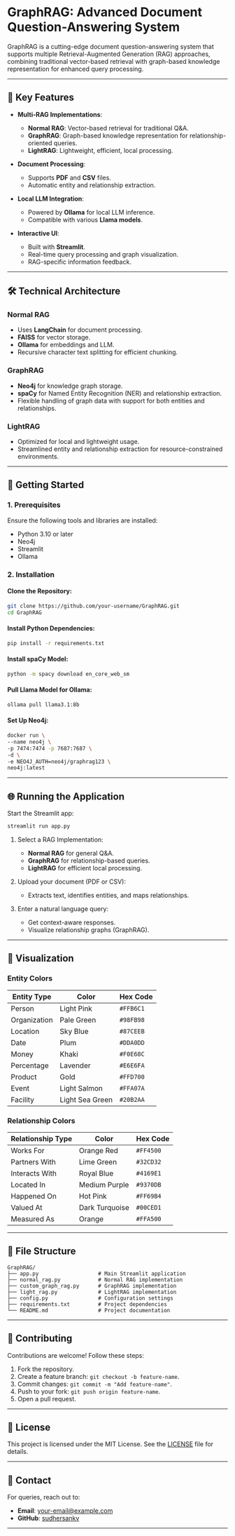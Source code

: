 
# **GraphRAG: Advanced Document Question-Answering System**

GraphRAG is a cutting-edge document question-answering system that supports multiple Retrieval-Augmented Generation (RAG) approaches, combining traditional vector-based retrieval with graph-based knowledge representation for enhanced query processing.

---

## **🌟 Key Features**

- **Multi-RAG Implementations**:
  - **Normal RAG**: Vector-based retrieval for traditional Q&A.
  - **GraphRAG**: Graph-based knowledge representation for relationship-oriented queries.
  - **LightRAG**: Lightweight, efficient, local processing.

- **Document Processing**:
  - Supports **PDF** and **CSV** files.
  - Automatic entity and relationship extraction.

- **Local LLM Integration**:
  - Powered by **Ollama** for local LLM inference.
  - Compatible with various **Llama models**.

- **Interactive UI**:
  - Built with **Streamlit**.
  - Real-time query processing and graph visualization.
  - RAG-specific information feedback.

---

## **🛠️ Technical Architecture**

### **Normal RAG**
- Uses **LangChain** for document processing.
- **FAISS** for vector storage.
- **Ollama** for embeddings and LLM.
- Recursive character text splitting for efficient chunking.

### **GraphRAG**
- **Neo4j** for knowledge graph storage.
- **spaCy** for Named Entity Recognition (NER) and relationship extraction.
- Flexible handling of graph data with support for both entities and relationships.

### **LightRAG**
- Optimized for local and lightweight usage.
- Streamlined entity and relationship extraction for resource-constrained environments.

---

## **🚀 Getting Started**

### **1. Prerequisites**
Ensure the following tools and libraries are installed:
- Python 3.10 or later
- Neo4j
- Streamlit
- Ollama

### **2. Installation**

#### Clone the Repository:
```bash
git clone https://github.com/your-username/GraphRAG.git
cd GraphRAG
```

#### Install Python Dependencies:
```bash
pip install -r requirements.txt
```

#### Install spaCy Model:
```bash
python -m spacy download en_core_web_sm
```

#### Pull Llama Model for Ollama:
```bash
ollama pull llama3.1:8b
```

#### Set Up Neo4j:
```bash
docker run \
--name neo4j \
-p 7474:7474 -p 7687:7687 \
-d \
-e NEO4J_AUTH=neo4j/graphrag123 \
neo4j:latest
```

---

## **🌐 Running the Application**

Start the Streamlit app:
```bash
streamlit run app.py
```

1. Select a RAG Implementation:
   - **Normal RAG** for general Q&A.
   - **GraphRAG** for relationship-based queries.
   - **LightRAG** for efficient local processing.

2. Upload your document (PDF or CSV):
   - Extracts text, identifies entities, and maps relationships.

3. Enter a natural language query:
   - Get context-aware responses.
   - Visualize relationship graphs (GraphRAG).

---

## **🎨 Visualization**

### **Entity Colors**
| Entity Type     | Color          | Hex Code  |
|------------------|----------------|-----------|
| Person           | Light Pink     | `#FFB6C1` |
| Organization     | Pale Green     | `#98FB98` |
| Location         | Sky Blue       | `#87CEEB` |
| Date             | Plum           | `#DDA0DD` |
| Money            | Khaki          | `#F0E68C` |
| Percentage       | Lavender       | `#E6E6FA` |
| Product          | Gold           | `#FFD700` |
| Event            | Light Salmon   | `#FFA07A` |
| Facility         | Light Sea Green| `#20B2AA` |

### **Relationship Colors**
| Relationship Type    | Color         | Hex Code  |
|-----------------------|---------------|-----------|
| Works For            | Orange Red    | `#FF4500` |
| Partners With        | Lime Green    | `#32CD32` |
| Interacts With       | Royal Blue    | `#4169E1` |
| Located In           | Medium Purple | `#9370DB` |
| Happened On          | Hot Pink      | `#FF69B4` |
| Valued At            | Dark Turquoise| `#00CED1` |
| Measured As          | Orange        | `#FFA500` |

---

## **📂 File Structure**

```plaintext
GraphRAG/
├── app.py                   # Main Streamlit application
├── normal_rag.py            # Normal RAG implementation
├── custom_graph_rag.py      # GraphRAG implementation
├── light_rag.py             # LightRAG implementation
├── config.py                # Configuration settings
├── requirements.txt         # Project dependencies
└── README.md                # Project documentation
```

---

## **🤝 Contributing**

Contributions are welcome! Follow these steps:
1. Fork the repository.
2. Create a feature branch: `git checkout -b feature-name`.
3. Commit changes: `git commit -m "Add feature-name"`.
4. Push to your fork: `git push origin feature-name`.
5. Open a pull request.

---

## **📜 License**

This project is licensed under the MIT License. See the [LICENSE](LICENSE) file for details.

---

## **📧 Contact**

For queries, reach out to:
- **Email**: your-email@example.com
- **GitHub**: [sudhersankv](https://github.com/sudhersankv)

--- 
